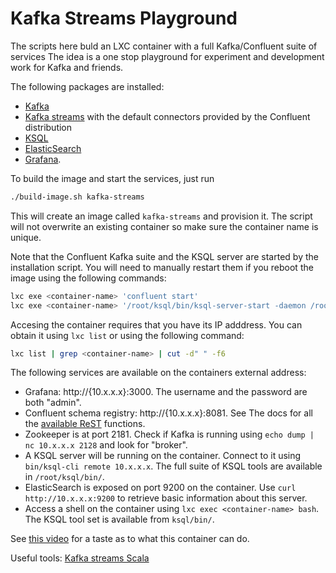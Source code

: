 # Kafka Streams Playground

The scripts here buld an LXC container with a full Kafka/Confluent suite of
services  The idea is a one stop playground for experiment and development work
for Kafka and friends.

The following packages are installed:

* [Kafka](https://kafka.apache.org/)
* [Kafka streams](https://kafka.apache.org/documentation/streams/) with the default connectors provided by the Confluent distribution
* [KSQL](https://github.com/confluentinc/ksql)
* [ElasticSearch](https://www.elastic.co/)
* [Grafana](https://grafana.com/).

To build the image and start the services, just run

```bash
./build-image.sh kafka-streams
```
This will create an image called `kafka-streams` and provision it. The script
will not overwrite an existing container so make sure the container name is
unique.

Note that the Confluent Kafka suite and the KSQL server are started by the
installation script. You will need to manually restart them if you reboot the
image using the following commands:

```bash
lxc exe <container-name> 'confluent start'
lxc exe <container-name> '/root/ksql/bin/ksql-server-start -daemon /root/ksql.properties'
```
Accesing the container requires that you have its IP adddress. You can obtain
it using `lxc list` or using the following command:

```bash
lxc list | grep <container-name> | cut -d" " -f6
```

The following services are available on the containers external address:

* Grafana: http://{10.x.x.x}:3000. The username and the password are both "admin".
* Confluent schema registry: http://{10.x.x.x}:8081. See The docs for all
the [available ReST](https://docs.confluent.io/current/schema-registry/docs/intro.html#quickstart) functions.
* Zookeeper is at port 2181. Check if Kafka is running using `echo dump | nc 10.x.x.x 2128` and look for "broker".
* A KSQL server will be running on the container. Connect to it using `bin/ksql-cli remote 10.x.x.x`. The full suite of KSQL tools are available in `/root/ksql/bin/`.
* ElasticSearch is exposed on port 9200 on the container. Use `curl http://10.x.x.x:9200` to retrieve basic information about this server.
* Access a shell on the container using `lxc exec <container-name> bash`. The
KSQL tool set is available from `ksql/bin/`.

See [this video](https://www.youtube.com/embed/A45uRzJiv7I) for a taste as to
what this container can do.

Useful tools: [Kafka streams Scala](https://github.com/lightbend/kafka-streams-scala)
